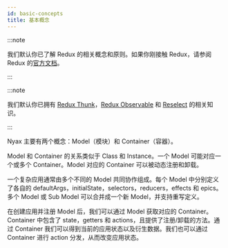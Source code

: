 ```yaml
---
id: basic-concepts
title: 基本概念
---
```


:::note

我们默认你已了解 Redux 的相关概念和原则。如果你刚接触 Redux，请参阅 Redux 的[官方文档](https://redux.js.org/)。

:::

:::note

我们默认你已拥有 [Redux Thunk](https://github.com/reduxjs/redux-thunk)，[Redux Observable](https://github.com/redux-observable/redux-observable) 和 [Reselect](https://github.com/reduxjs/reselect) 的相关知识。

:::

Nyax 主要有两个概念：Model（模块）和 Container（容器）。

Model 和 Container 的关系类似于 Class 和 Instance。一个 Model 可能对应一个或多个 Container。Model 对应的 Container 可以被动态注册和卸载。

一个复杂应用通常由多个不同的 Model 共同协作组成。每个 Model 中分别定义了各自的 defaultArgs，initialState，selectors，reducers，effects 和 epics。多个 Model 或 Sub Model 可以合并成一个新 Model，并支持重写定义。

在创建应用并注册 Model 后，我们可以通过 Model 获取对应的 Container。Container 中包含了 state，getters 和 actions，且提供了注册/卸载的方法。通过 Container 我们可以得到当前的应用状态以及衍生数据。我们也可以通过 Container 进行 action 分发，从而改变应用状态。
